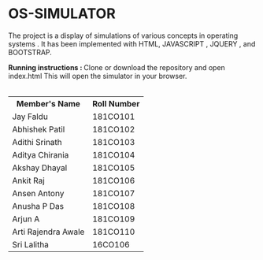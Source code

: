 # OS-SIMULATOR

The project is a display of simulations of various concepts in operating systems . It has been implemented with HTML, JAVASCRIPT , JQUERY , and BOOTSTRAP.

<strong>Running instructions : </strong>
Clone or download the repository and open index.html 
This will open the simulator in your browser. <br><br>

<table>
      <tr>
        <th>Member's Name</th>
        <th>Roll Number</th>
      </tr>
      <tr>
        <td>Jay Faldu</td>
        <td>181CO101</td>       
      </tr>
      <tr>
        <td>Abhishek Patil</td>
        <td>181CO102</td>
      </tr>
      <tr>
        <td>Adithi Srinath</td>
        <td>181CO103</td>
      </tr>
      <tr>
        <td>Aditya Chirania</td>
        <td>181CO104</td>
      </tr>
      <tr>
        <td>Akshay Dhayal</td>
        <td>181CO105</td>
      </tr>
      <tr>
        <td>Ankit Raj</td>
        <td>181CO106</td>
      </tr>
      <tr>
        <td>Ansen Antony</td>
        <td>181CO107</td>
      </tr>
      <tr>
        <td>Anusha P Das</td>
        <td>181CO108</td>
      </tr>
      <tr>
        <td>Arjun A</td>
        <td>181CO109</td>
      </tr>
      <tr>
        <td>Arti Rajendra Awale</td>
        <td>181CO110</td>
      </tr>
      <tr>
        <td>Sri Lalitha</td>
        <td>16CO106</td>
      </tr>
     
</table>


